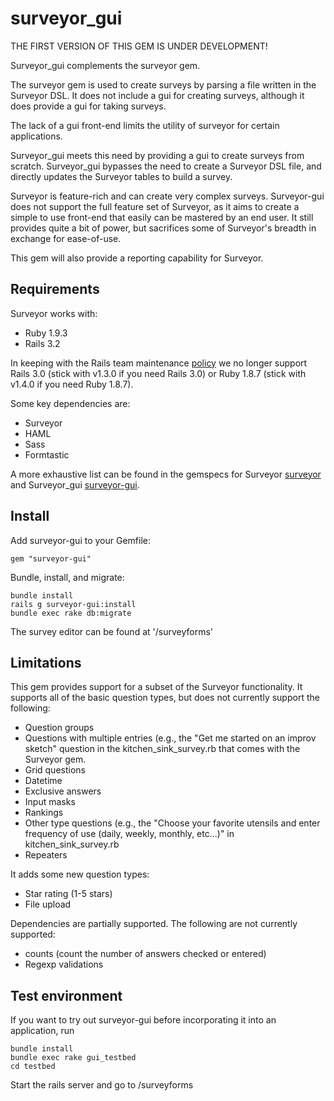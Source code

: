surveyor_gui
============

THE FIRST VERSION OF THIS GEM IS UNDER DEVELOPMENT!

Surveyor_gui complements the surveyor gem.

The surveyor gem is used to create surveys by parsing a file written in the Surveyor DSL.  It does not include a gui for creating surveys, although it does provide a gui for taking surveys.

The lack of a gui front-end limits the utility of surveyor for certain applications.

Surveyor_gui meets this need by providing a gui to create surveys from scratch.  Surveyor_gui bypasses the need to create a Surveyor DSL file, and directly updates the Surveyor tables to build a survey.

Surveyor is feature-rich and can create very complex surveys.  Surveyor-gui does not support the full feature set of Surveyor, as it aims to
create a simple to use front-end that easily can be mastered by an end user.  It still provides quite a bit of power, but sacrifices some
of Surveyor's breadth in exchange for ease-of-use.

This gem will also provide a reporting capability for Surveyor.

## Requirements

Surveyor works with:

* Ruby 1.9.3
* Rails 3.2

In keeping with the Rails team maintenance [policy] we no longer support Rails 3.0 (stick with v1.3.0 if you need Rails 3.0) or Ruby 1.8.7 (stick with v1.4.0 if you need Ruby 1.8.7).

Some key dependencies are:

* Surveyor
* HAML
* Sass
* Formtastic

A more exhaustive list can be found in the gemspecs for Surveyor [surveyor] and Surveyor_gui [surveyor-gui][].

[surveyor]: https://github.com/NUBIC/surveyor/blob/master/surveyor.gemspec
[surveyor-gui]: https://github.com/kjayma/surveyor_gui/blob/master/surveyor_gui.gemspec
[policy]: http://weblog.rubyonrails.org/2013/2/24/maintenance-policy-for-ruby-on-rails/

## Install

Add surveyor-gui to your Gemfile:

    gem "surveyor-gui"

Bundle, install, and migrate:

    bundle install
    rails g surveyor-gui:install
    bundle exec rake db:migrate

The survey editor can be found at '/surveyforms'

## Limitations

This gem provides support for a subset of the Surveyor functionality.  It supports all of the basic question types, but does
not currently support the following:

  - Question groups
  - Questions with multiple entries (e.g., the "Get me started on an improv sketch" question in the kitchen_sink_survey.rb that comes
    with the Surveyor gem.
  - Grid questions
  - Datetime
  - Exclusive answers
  - Input masks
  - Rankings
  - Other type questions (e.g., the "Choose your favorite utensils and enter frequency of use (daily, weekly, monthly, etc...)"
    in kitchen_sink_survey.rb
  - Repeaters

It adds some new question types:

  - Star rating (1-5 stars)
  - File upload

Dependencies are partially supported.  The following are not currently supported:

- counts (count the number of answers checked or entered)
- Regexp validations

## Test environment

If you want to try out surveyor-gui before incorporating it into an application, run

    bundle install
    bundle exec rake gui_testbed
    cd testbed

Start the rails server and go to /surveyforms
